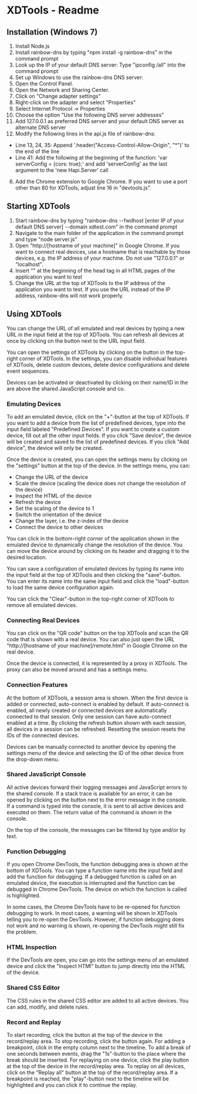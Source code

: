 # XDTools - Readme

## Installation (Windows 7)

1. Install Node.js
2. Install rainbow-dns by typing "npm install -g rainbow-dns" in the command prompt
3. Look up the IP of your default DNS server: Type "ipconfig /all" into the command prompt
4. Set up Windows to use the rainbow-dns DNS server:
  1. Open the Control Panel.
  2. Open the Network and Sharing Center.
  3. Click on "Change adapter settings"
  4. Right-click on the adapter and select "Properties"
  5. Select Internet Protocol -> Properties
  6. Choose the option "Use the following DNS server addresses"
  7. Add 127.0.0.1 as preferred DNS server and your default DNS server as alternate DNS server
5. Modify the following lines in the api.js file of rainbow-dns:
  - Line 13, 24, 35: Append '.header("Access-Control-Allow-Origin", "*")' to the end of the line
  - Line 41: Add the following at the beginning of the function: 'var serverConfig = {cors: true};' and add 'serverConfig' as the last argument to the 'new Hapi.Server' call
6. Add the Chrome extension to Google Chrome. If you want to use a port other than 80 for XDTools, adjust line 16 in "devtools.js".  

## Starting XDTools

1. Start rainbow-dns by typing "rainbow-dns --fwdhost [enter IP of your default DNS server] --domain xdtest.com" in the command prompt
2. Navigate to the main folder of the application in the command prompt and type "node server.js"
3. Open "http://[hostname of your machine]" in Google Chrome. If you want to connect real devices, use a hostname that is reachable by those devices, e.g. the IP address of your machine. Do not use "127.0.0.1" or "localhost".
4. Insert "<script src='http://[hostname of your machine]/js/remote.js'></script>" at the beginning of the head tag in all HTML pages of the application you want to test
5. Change the URL at the top of XDTools to the IP address of the application you want to test. If you use the URL instead of the IP address, rainbow-dns will not work properly.

## Using XDTools

You can change the URL of all emulated and real devices by typing a new URL in the input field at the top of XDTools. You can refresh all devices at once by clicking on the button next to the URL input field.

You can open the settings of XDTools by clicking on the button in the top-right corner of XDTools. In the settings, you can disable individual features of XDTools, delete custom devices, delete device configurations and delete event sequences.

Devices can be activated or deactivated by clicking on their name/ID in the are above the shared JavaScript console and co.

### Emulating Devices

To add an emulated device, click on the "+"-button at the top of XDTools. If you want to add a device from the list of predefined devices, type into the input field labeled "Predefined Devices". 
If you want to create a custom device, fill out all the other input fields. If you click "Save device", the device will be created and saved to the list of predefined devices. 
If you click "Add device", the device will only be created.

Once the device is created, you can open the settings menu by clicking on the "settings" button at the top of the device. In the settings menu, you can:
- Change the URL of the device
- Scale the device (scaling the device does not change the resolution of the device)
- Inspect the HTML of the device
- Refresh the device
- Set the scaling of the device to 1
- Switch the orientation of the device
- Change the layer, i.e. the z-index of the device
- Connect the device to other devices


You can click in the bottom-right corner of the application shown in the emulated device to dynamically change the resolution of the device.
You can move the device around by clicking on its header and dragging it to the desired location.

You can save a configuration of emulated devices by typing its name into the input field at the top of XDTools and then clicking the "save"-button. You can enter its name into the same input field and click the "load"-button to load the same device configuration again.

You can click the "Clear"-button in the top-right corner of XDTools to remove all emulated devices.

### Connecting Real Devices

You can click on the "QR code" button on the top XDTools and scan the QR code that is shown with a real device. You can also just open the URL "http://[hostname of your machine]/remote.html" in Google Chrome on the real device.

Once the device is connected, it is represented by a proxy in XDTools. The proxy can also be moved around and has a settings menu.

### Connection Features

At the bottom of XDTools, a session area is shown. When the first device is added or connected, auto-connect is enabled by default.
If auto-connect is enabled, all newly created or connected devices are automatically connected to that session. Only one session can have auto-connect enabled at a time.
By clicking the refresh button shown with each session, all devices in a session can be refreshed. Resetting the session resets the IDs of the connected devices.

Devices can be manually connected to another device by opening the settings menu of the device and selecting the ID of the other device from the drop-down menu.

### Shared JavaScript Console

All active devices forward their logging messages and JavaScript errors to the shared console. If a stack trace is available for an error, it can be opened by clicking on the button next to the error message in the console.
If a command is typed into the console, it is sent to all active devices and executed on them. The return value of the command is shown in the console.

On the top of the console, the messages can be filtered by type and/or by text.

### Function Debugging

If you open Chrome DevTools, the function debugging area is shown at the bottom of XDTools. You can type a function name into the input field and add the function for debugging.
If a debugged function is called on an emulated device, the execution is interrupted and the function can be debugged in Chrome DevTools. The device on which the function is called is highlighted.

In some cases, the Chrome DevTools have to be re-opened for function debugging to work. In most cases, a warning will be shown in XDTools telling you to re-open the DevTools.
However, if function debugging does not work and no warning is shown, re-opening the DevTools might still fix the problem.

### HTML Inspection

If the DevTools are open, you can go into the settings menu of an emulated device and click the "Inspect HTMl" button to jump directly into the HTML of the device.

### Shared CSS Editor

The CSS rules in the shared CSS editor are added to all active devices. You can add, modify, and delete rules.

### Record and Replay

To start recording, click the button at the top of the device in the record/replay area. To stop recording, click the button again.
For adding a breakpoint, click in the empty column next to the timeline. To add a break of one seconds between events, drag the "1s"-button to the place where the break should be inserted.
For replaying on one device, click the play button at the top of the device in the record/replay area. To replay on all devices, click on the "Replay all" button at the top of the record/replay area.
If a breakpoint is reached, the "play"-button next to the timeline will be highlighted and you can click it to continue the replay.

